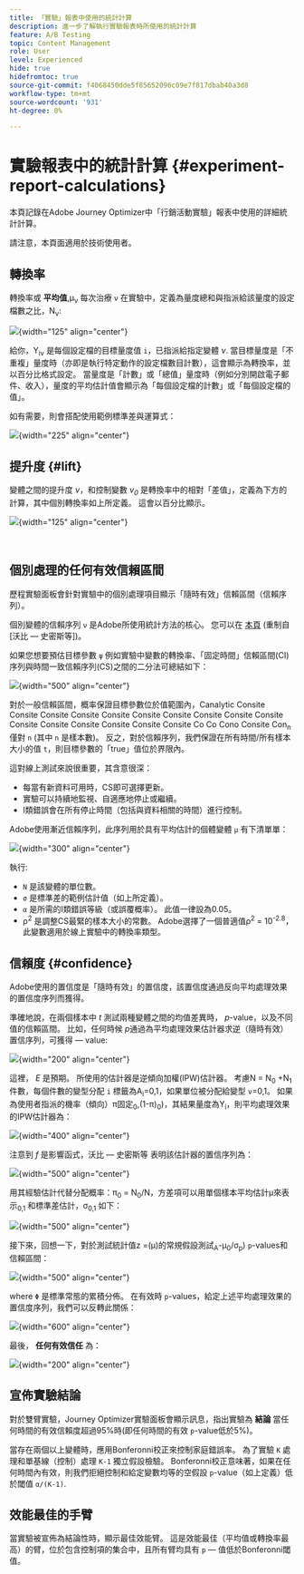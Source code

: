 ```yaml
---
title: 「實驗」報表中使用的統計計算
description: 進一步了解執行實驗報表時所使用的統計計算
feature: A/B Testing
topic: Content Management
role: User
level: Experienced
hide: true
hidefromtoc: true
source-git-commit: f4068450dde5f85652096c09e7f817dbab40a3d8
workflow-type: tm+mt
source-wordcount: '931'
ht-degree: 0%

---
```


# 實驗報表中的統計計算 {#experiment-report-calculations}

本頁記錄在Adobe Journey Optimizer中「行銷活動實驗」報表中使用的詳細統計計算。

請注意，本頁面適用於技術使用者。

## 轉換率

轉換率或 **平均值**,μ<sub>ν</sub> 每次治療 `ν` 在實驗中，定義為量度總和與指派給該量度的設定檔數之比，N<sub>ν</sub>:

![](assets/statistical_1.png){width="125" align="center"}

給你，Y<sub>iν</sub> 是每個設定檔的目標量度值 `i`，已指派給指定變體 *ν*. 當目標量度是「不重複」量度時（亦即是執行特定動作的設定檔數目計數），這會顯示為轉換率，並以百分比格式設定。 當量度是「計數」或「總值」量度時（例如分別開啟電子郵件、收入），量度的平均估計值會顯示為「每個設定檔的計數」或「每個設定檔的值」。

如有需要，則會搭配使用範例標準差與運算式：

![](assets/statistical_2.png){width="225" align="center"}

## 提升度 {#lift}

變體之間的提升度  *ν*，和控制變數  *ν<sub>0</sub>* 是轉換率中的相對「差值」，定義為下方的計算，其中個別轉換率如上所定義。 這會以百分比顯示。

![](assets/statistical_3.png){width="125" align="center"}

</br>

## 個別處理的任何有效信賴區間

歷程實驗面板會針對實驗中的個別處理項目顯示「隨時有效」信賴區間（信賴序列）。

個別變體的信賴序列 `ν` 是Adobe所使用統計方法的核心。 您可以在 [本頁](https://doi.org/10.48550/arXiv.2103.06476) (重制自 [沃比 — 史密斯等])。

如果您想要預估目標參數 `ψ` 例如實驗中變數的轉換率、「固定時間」信賴區間(CI)序列與時間一致信賴序列(CS)之間的二分法可總結如下：

![](assets/statistical_4.png){width="500" align="center"}

對於一般信賴區間，概率保證目標參數位於值範圍內，Canalytic Consite Consite Consite Consite Consite Consite Consite Consite Consite Consite Consite Consite Consite Consite Consite Consite Co Co Cono Consite Con<sub>n</sub> 僅對 `n` (其中 `n` 是樣本數)。 反之，對於信賴序列，我們保證在所有時間/所有樣本大小的值 `t`，則目標參數的「true」值位於界限內。

這對線上測試來說很重要，其含意很深：

* 每當有新資料可用時，CS即可選擇更新。
* 實驗可以持續地監視、自適應地停止或繼續。
* I類錯誤會在所有停止時間（包括與資料相關的時間）進行控制。

Adobe使用漸近信賴序列，此序列用於具有平均估計的個體變體 `μ` 有下清單單：

![](assets/statistical_5.png){width="300" align="center"}

執行:

* `N` 是該變體的單位數。
* `σ` 是標準差的範例估計值（如上所定義）。
* `α` 是所需的I類錯誤等級（或誤覆概率）。 此值一律設為0.05。
* ρ<sup>2</sup> 是調整CS最緊的樣本大小的常數。 Adobe選擇了一個普適值ρ<sup>2</sup> = 10<sup>-2.8</sup>，此變數適用於線上實驗中的轉換率類型。

## 信賴度 {#confidence}

Adobe使用的置信度是「隨時有效」的置信度，該置信度通過反向平均處理效果的置信度序列而獲得。

準確地說，在兩個樣本中 *t* 測試兩種變體之間的均值差異時， *p*-value，以及不同值的信賴區間。 比如，任何時候 *p*&#x200B;通過為平均處理效果估計器求逆（隨時有效）置信序列，可獲得 — value:

![](assets/statistical_6.png){width="200" align="center"}

這裡， *E* 是預期。 所使用的估計器是逆傾向加權(IPW)估計器。 考慮N = N<sub>0</sub> +N<sub>1</sub> 件數，每個件數的變型分配 `i` 標籤為A<sub>i</sub>=0,1，如果單位被分配給變型 `ν`=0,1。 如果為使用者指派的機率（傾向）π固定<sub>0</sub>,(1-π)<sub>0</sub>)，其結果量度為Y<sub>i</sub>，則平均處理效果的IPW估計器為：

![](assets/statistical_12.png){width="400" align="center"}

注意到 *f* 是影響函式，沃比 — 史密斯等 表明該估計器的置信序列為：

![](assets/statistical_7.png){width="500" align="center"}

用其經驗估計代替分配概率：π<sub>0</sub> = N<sub>0</sub>/N，方差項可以用單個樣本平均估計μ來表示<sub>0,1</sub> 和標準差估計，σ<sub>0,1</sub> 如下：

![](assets/statistical_8.png){width="500" align="center"}

接下來，回想一下，對於測試統計值z =(μ)的常規假設測試<sub>A</sub>-μ<sub>0</sub>/σ<sub>p</sub>) `p`-values和信賴區間：

![](assets/statistical_9.png){width="500" align="center"}

where `Φ` 是標準常態的累積分佈。 在有效時 `p`-values，給定上述平均處理效果的置信度序列，我們可以反轉此關係：

![](assets/statistical_10.png){width="600" align="center"}

最後， **任何有效信任** 為：

![](assets/statistical_11.png){width="200" align="center"}

## 宣佈實驗結論

對於雙臂實驗，Journey Optimizer實驗面板會顯示訊息，指出實驗為 **結論** 當任何時間的有效信賴度超過95%時(即任何時間的有效 `p`-value低於5%)。

當存在兩個以上變體時，應用Bonferonni校正來控制家庭錯誤率。 為了實驗 `K` 處理和單基線（控制）處理 `K-1` 獨立假設檢驗。 Bonferonni校正意味著，如果在任何時間內有效，則我們拒絕控制和給定變數均等的空假設 `p`-value（如上定義）低於閾值 `α/(K-1)`.

## 效能最佳的手臂

當實驗被宣佈為結論性時，顯示最佳效能臂。 這是效能最佳（平均值或轉換率最高）的臂，位於包含控制項的集合中，且所有臂均具有 `p` — 值低於Bonferonni閾值。
